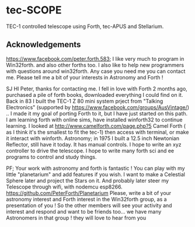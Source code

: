 # tec-SCOPE
TEC-1 controlled telescope using Forth, tec-APUS and Stellarium.


## Acknowledgements

https://www.facebook.com/peter.forth.583; I like very much to program in Win32forth. and also other forths too. I also like to help new programmers with questions around win32forth. Any case you need me you can contact me. Please tell me a bit of your interests in Astronomy and Forth !

SJ HI Peter, thanks for contacting me. I fell in love with Forth 2 months ago, purchased a pile of forth books, downloaded everything I could find on it. Back in 83 I built the TEC-1 Z 80 mini system prject from "Talking Electronics" (supported by  https://www.facebook.com/groups/AusVintage/) .. I made it my goal of porting Forth to it, but I have just started on this path. I am learning forth with online sims, have installed winforth32 to continue learning. I looked at http://www.camelforth.com/page.php?5 Camel Forth ( as I think it's the smallest to fit the tec-1) then access with terminal, or make it interact with winforth. Astronomy; in 1975 I built a 12.5 inch Newtonian Reflector, still have it today. It has manual controls. I hope to write an xyz controller to drive the telescope. I hope to write many forth sci and ee programs to control and study things.

PF; Your work with astronomy and forth is fantastic ! You can play with my little "planetarium" and add features if you wish. I want to make a Celestial Sphere later and project the Stars on it. And probably later steer my Telescope through wifi, with nodemcu esp8266. https://github.com/PeterForth/Planetarium Please, write a bit of your  astronomy interest and Forth interest in the Win32forth group, as a presentation of you ! So the other members will see your activity and interest  and respond and want to be friends too... we have many Astronomers in that group ! they will love to hear from you


 
